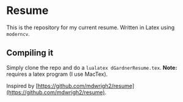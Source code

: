 # Resume
This is the repository for my current resume. Written in Latex using `moderncv`.

## Compiling it
Simply clone the repo and do a `lualatex dGardnerResume.tex`. **Note:** requires a latex program (I use MacTex).

Inspired by [https://github.com/mdwrigh2/resume](https://github.com/mdwrigh2/resume).
